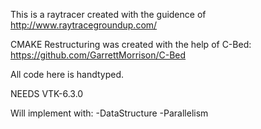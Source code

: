 This is a raytracer created with the guidence of http://www.raytracegroundup.com/

CMAKE Restructuring was created with the help of C-Bed: https://github.com/GarrettMorrison/C-Bed

All code here is handtyped.

NEEDS VTK-6.3.0

Will implement with:
-DataStructure
-Parallelism
